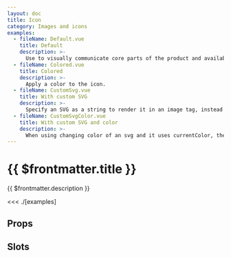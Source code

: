 ```yaml
---
layout: doc
title: Icon
category: Images and icons
examples:
  - fileName: Default.vue
    title: Default
    description: >-
      Use to visually communicate core parts of the product and available actions.
  - fileName: Colored.vue
    title: Colored
    description: >-
      Apply a color to the icon.
  - fileName: CustomSvg.vue 
    title: With custom SVG
    description: >-
      Specify an SVG as a string to render it in an image tag, instead of an inline SVG to prevent script injection.
  - fileName: CustomSvgColor.vue
    title: With custom SVG and color
    description: >-
      When using changing color of an svg and it uses currentColor, the white color is applied.
---
```


# {{ $frontmatter.title }}

<Lede>

{{ $frontmatter.description }}

</Lede>

<Examples>

<<< ./[examples]

</Examples>

## Props

<PropsTable />

## Slots

<SlotsTable />

